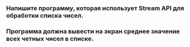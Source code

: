 ### Напишите программу, которая использует Stream API для обработки списка чисел.
### Программа должна вывести на экран среднее значение всех четных чисел в списке.
